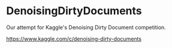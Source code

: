 # DenoisingDirtyDocuments
Our attempt for Kaggle's Denoising Dirty Document competition.

https://www.kaggle.com/c/denoising-dirty-documents
